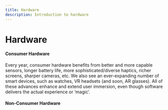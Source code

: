 ```yaml
---
title: Hardware
description: Introduction to hardware
---
```


# Hardware

#### Consumer Hardware
Every year, consumer hardware benefits from better and more capable sensors, longer battery life, more sophisticated/diverse haptics, richer screens, sharper cameras, etc. We also see an ever-expanding number of smart devices, such as watches, VR headsets (and soon, AR glasses). All of these advances enhance and extend user immersion, even though software delivers the actual experience or ‘magic’.
#### Non-Consumer Hardware

